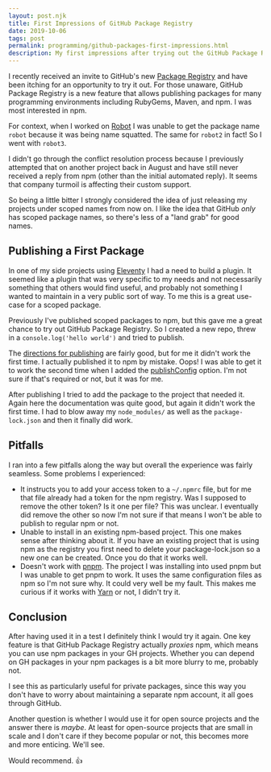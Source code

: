 ```yaml
---
layout: post.njk
title: First Impressions of GitHub Package Registry
date: 2019-10-06
tags: post
permalink: programming/github-packages-first-impressions.html
description: My first impressions after trying out the GitHub Package Registry.
---
```


I recently received an invite to GitHub's new [Package Registry](https://github.com/features/package-registry) and have been itching for an opportunity to try it out. For those unaware, GitHub Package Registry is a new feature that allows publishing packages for many programming environments including  RubyGems, Maven, and npm. I was most interested in npm.

For context, when I worked on [Robot](https://thisrobot.life/) I was unable to get the package name `robot` because it was being name squatted. The same for `robot2` in fact! So I went with `robot3`.

I didn't go through the conflict resolution process because I previously attempted that on another project back in August and have still never received a reply from npm (other than the initial automated reply). It seems that company turmoil is affecting their custom support.

So being a little bitter I strongly considered the idea of just releasing my projects under scoped names from now on. I like the idea that GitHub *only* has scoped package names, so there's less of a "land grab" for good names.

## Publishing a First Package

In one of my side projects using [Eleventy](https://www.11ty.io/) I had a need to build a plugin. It seemed like a plugin that was very specific to my needs and not necessarily something that others would find useful, and probably not something I wanted to maintain in a very public sort of way. To me this is a great use-case for a scoped package.

Previously I've published scoped packages to npm, but this gave me a great chance to try out GitHub Package Registry. So I created a new repo, threw in a `console.log('hello world')` and tried to publish.

The [directions for publishing](https://help.github.com/en/articles/configuring-npm-for-use-with-github-package-registry#publishing-a-package) are fairly good, but for me it didn't work the first time. I actually published it to npm by mistake. Oops! I was able to get it to work the second time when I added the [publishConfig](https://docs.npmjs.com/files/package.json#publishconfig) option. I'm not sure if that's required or not, but it was for me.

After publishing I tried to add the package to the project that needed it. Again here the documentation was quite good, but again it didn't work the first time. I had to blow away my `node_modules/` as well as the `package-lock.json` and then it finally did work.

## Pitfalls

I ran into a few pitfalls along the way but overall the experience was fairly seamless. Some problems I experienced:

* It instructs you to add your access token to a `~/.npmrc` file, but for me that file already had a token for the npm registry. Was I supposed to remove the other token? Is it one per file? This was unclear. I eventually did remove the other so now I'm not sure if that means I won't be able to publish to regular npm or not.
* Unable to install in an existing npm-based project. This one makes sense after thinking about it. If you have an existing project that is using npm as the registry you first need to delete your package-lock.json so a new one can be created. Once you do that it works well.
* Doesn't work with [pnpm](https://pnpm.js.org/). The project I was installing into used pnpm but I was unable to get pnpm to work. It uses the same configuration files as npm so I'm not sure why. It could very well be my fault. This makes me curious if it works with [Yarn](https://yarnpkg.com/lang/en/) or not, I didn't try it.

## Conclusion

After having used it in a test I definitely think I would try it again. One key feature is that GitHub Package Registry actually *proxies* npm, which means you can use npm packages in your GH projects. Whether you can depend on GH packages in your npm packages is a bit more blurry to me, probably not.

I see this as particularly useful for private packages, since this way you don't have to worry about maintaining a separate npm account, it all goes through GitHub.

Another question is whether I would use it for open source projects and the answer there is *maybe*. At least for open-source projects that are small in scale and I don't care if they become popular or not, this becomes more and more enticing. We'll see.

Would recommend. 👍